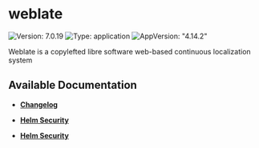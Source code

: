 # weblate

![Version: 7.0.19](https://img.shields.io/badge/Version-7.0.19-informational?style=flat-square) ![Type: application](https://img.shields.io/badge/Type-application-informational?style=flat-square) ![AppVersion: "4.14.2"](https://img.shields.io/badge/AppVersion-"4.14.2"-informational?style=flat-square)

Weblate is a copylefted libre software web-based continuous localization system

## Available Documentation

- [**Changelog**](CHANGELOG)

- [**Helm Security**](container-security)

- [**Helm Security**](helm-security)

